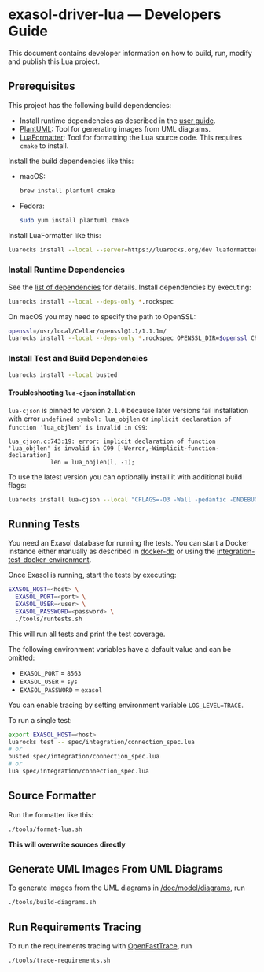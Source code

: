 # exasol-driver-lua &mdash; Developers Guide

This document contains developer information on how to build, run, modify and publish this Lua project.

## Prerequisites

This project has the following build dependencies:

* Install runtime dependencies as described in the [user guide](../user_guide/user_guide.md#install-runtime-dependencies).
* [PlantUML](https://plantuml.com/): Tool for generating images from UML diagrams.
* [LuaFormatter](https://github.com/Koihik/LuaFormatter): Tool for formatting the Lua source code. This requires `cmake` to install.

Install the build dependencies like this:

* macOS:
    ```sh
    brew install plantuml cmake
    ```
* Fedora:
    ```sh
    sudo yum install plantuml cmake
    ```

Install LuaFormatter like this:

```sh
luarocks install --local --server=https://luarocks.org/dev luaformatter
```

### Install Runtime Dependencies

See the [list of dependencies](../../dependencies.md) for details. Install dependencies by executing:

```sh
luarocks install --local --deps-only *.rockspec
```

On macOS you may need to specify the path to OpenSSL:

```sh
openssl=/usr/local/Cellar/openssl@1.1/1.1.1m/
luarocks install --local --deps-only *.rockspec OPENSSL_DIR=$openssl CRYPTO_DIR=$openssl
```

### Install Test and Build Dependencies

```sh
luarocks install --local busted
```

#### Troubleshooting `lua-cjson` installation

`lua-cjson` is pinned to version `2.1.0` because later versions fail installation with error `undefined symbol: lua_objlen` or `implicit declaration of function 'lua_objlen' is invalid in C99`:

```
lua_cjson.c:743:19: error: implicit declaration of function 'lua_objlen' is invalid in C99 [-Werror,-Wimplicit-function-declaration]
            len = lua_objlen(l, -1);
```

To use the latest version you can optionally install it with additional build flags:

```sh
luarocks install lua-cjson --local "CFLAGS=-O3 -Wall -pedantic -DNDEBUG -DLUA_COMPAT_5_3"
```

## Running Tests

You need an Exasol database for running the tests. You can start a Docker instance either manually as described in [docker-db](https://github.com/EXASOL/docker-db) or using the [integration-test-docker-environment](https://github.com/exasol/integration-test-docker-environment).

Once Exasol is running, start the tests by executing:

```sh
EXASOL_HOST=<host> \
  EXASOL_PORT=<port> \
  EXASOL_USER=<user> \
  EXASOL_PASSWORD=<password> \
  ./tools/runtests.sh
```

This will run all tests and print the test coverage.

The following environment variables have a default value and can be omitted:

* `EXASOL_PORT` = `8563`
* `EXASOL_USER` = `sys`
* `EXASOL_PASSWORD` = `exasol`

You can enable tracing by setting environment variable `LOG_LEVEL=TRACE`.

To run a single test:

```sh
export EXASOL_HOST=<host>
luarocks test -- spec/integration/connection_spec.lua
# or
busted spec/integration/connection_spec.lua
# or
lua spec/integration/connection_spec.lua
```

## Source Formatter

Run the formatter like this:

```sh
./tools/format-lua.sh
```

**This will overwrite sources directly**

## Generate UML Images From UML Diagrams

To generate images from the UML diagrams in [/doc/model/diagrams](../model/diagrams/), run

```sh
./tools/build-diagrams.sh
```

## Run Requirements Tracing

To run the requirements tracing with [OpenFastTrace](https://github.com/itsallcode/openfasttrace), run

```sh
./tools/trace-requirements.sh
```
